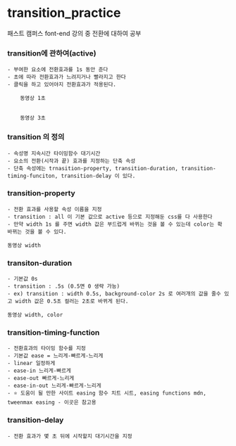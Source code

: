 # transition_practice

패스트 캠퍼스 font-end 강의 중 전환에 대하여 공부

### transition에 관하여(active)

    - 부여한 요소에 전환효과를 1s 동안 준다
    - 초에 따라 전환효과가 느려지거나 빨라지고 한다
    - 클릭을 하고 있어야지 전환효과가 적용된다.

    	동영상 1초


    	동영상 3초

### transition 의 정의

    - 속성명 지속시간 타이밍함수 대기시간
    - 요소의 전환(시작과 끝) 효과를 지정하는 단축 속성
    - 단축 속성에는 trnasition-property, transition-duration, transition-timing-funciton, transition-delay 이 있다.

### transition-property

    - 전환 효과를 사용할 속성 이름을 지정
    - transition : all 이 기본 값으로 active 등으로 지정해둔 css를 다 사용한다
    - 만약 width 1s 를 주면 width 값은 부드럽게 바뀌는 것을 볼 수 있는데 color는 확 바뀌는 것을 볼 수 있다.

    동영상 width

### transiton-duration

    - 기본값 0s
    - transition : .5s (0.5면 0 생략 가능)
    - ex) transition : width 0.5s, background-color 2s 로 여러개의 값을 줄수 있고 width 값은 0.5초 컬러는 2초로 바뀌게 된다.

    동영상 width, color

### transition-timing-function

    - 전환효과의 타이밍 함수를 지정
    - 기본값 ease = 느리게-빠르게-느리게
    - linear 일정하게
    - ease-in 느리게-빠르게
    - ease-out 빠르게-느리게
    - ease-in-out 느리게-빠르게-느리게
    - ⭐️ 도움이 될 만한 사이트 easing 함수 치트 시트, easing functions mdn, tweenmax easing - 이곳은 참고용

### transition-delay

    - 전환 효과가 몇 초 뒤에 시작할지 대기시간을 지정
